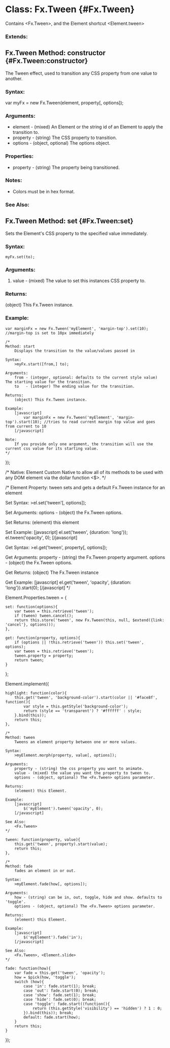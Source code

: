 Class: Fx.Tween {#Fx.Tween}
===========================

Contains <Fx.Tween>, and the Element shortcut <Element.tween>

### Extends:

<Fx>



Fx.Tween Method: constructor {#Fx.Tween:constructor}
----------------------------------------------------

The Tween effect, used to transition any CSS property from one value to another.

### Syntax:

var myFx = new Fx.Tween(element, property[, options]);

### Arguments:

* element  - (mixed) An Element or the string id of an Element to apply the transition to.
* property - (string) The CSS property to transition.
* options  - (object, optional) The <Fx> options object.

### Properties:

* property - (string) The property being transitioned.

### Notes:

* Colors must be in hex format.

### See Also:

<Fx>



Fx.Tween Method: set {#Fx.Tween:set}
------------------------------------

Sets the Element's CSS property to the specified value immediately.

### Syntax:

	myFx.set(to);

### Arguments:

1. value - (mixed) The value to set this instances CSS property to.

### Returns:

(object) This Fx.Tween instance.

### Example:

	var marginFx = new Fx.Tween('myElement', 'margin-top').set(10); //margin-top is set to 10px immediately

	/*
	Method: start
		Displays the transition to the value/values passed in

	Syntax:
		>myFx.start([from,] to);

	Arguments:
		from - (integer, optional: defaults to the current style value) The starting value for the transition.
		to   - (integer) The ending value for the transition.

	Returns:
		(object) This Fx.Tween instance.

	Example:
		[javascript]
			var marginFx = new Fx.Tween('myElement', 'margin-top').start(10); //tries to read current margin top value and goes from current to 10
		[/javascript]

	Note:
		If you provide only one argument, the transition will use the current css value for its starting value.
	*/

});

/*
Native: Element
	Custom Native to allow all of its methods to be used with any DOM element via the dollar function <$>.
*/


/*
Element Property: tween
	sets and gets a default Fx.Tween instance for an element

Set Syntax:
	>el.set('tween'[, options]);

Set Arguments:
	options - (object) the Fx.Tween options.

Set Returns:
	(element) this element

Set Example:
	[javascript]
		el.set('tween', {duration: 'long'});
		el.tween('opacity', 0);
	[/javascript]

Get Syntax:
	>el.get('tween', property[, options]);

Get Arguments:
	property - (string) the Fx.Tween property argument.
	options - (object) the Fx.Tween options.

Get Returns:
	(object) The Fx.Tween instance

Get Example:
	[javascript]
		el.get('tween', 'opacity', {duration: 'long'}).start(0);
	[/javascript]
*/

Element.Properties.tween = {

	set: function(options){
		var tween = this.retrieve('tween');
		if (tween) tween.cancel();
		return this.store('tween', new Fx.Tween(this, null, $extend({link: 'cancel'}, options)));
	},

	get: function(property, options){
		if (options || !this.retrieve('tween')) this.set('tween', options);
		var tween = this.retrieve('tween');
		tween.property = property;
		return tween;
	}

};

Element.implement({

	highlight: function(color){
		this.get('tween', 'background-color').start(color || '#face8f', function(){
			var style = this.getStyle('background-color');
			return (style == 'transparent') ? '#ffffff' : style;
		}.bind(this));
		return this;
	},

	/*
	Method: tween
		Tweens an element property between one or more values.

	Syntax:
		>myElement.morph(property, value[, options]);

	Arguments:
		property - (string) the css property you want to animate.
		value - (mixed) the value you want the property to tween to.
		options - (object, optional) The <Fx.Tween> options parameter.

	Returns:
		(element) this Element.

	Example:
		[javascript]
			$('myElement').tween('opacity', 0);
		[/javascript]

	See Also:
		<Fx.Tween>
	*/

	tween: function(property, value){
		this.get('tween', property).start(value);
		return this;
	},

	/*
	Method: fade
		fades an element in or out.

	Syntax:
		>myElement.fade(how[, options]);

	Arguments:
		how - (string) can be in, out, toggle, hide and show. defaults to 'toggle'.
		options - (object, optional) The <Fx.Tween> options parameter.

	Returns:
		(element) this Element.

	Example:
		[javascript]
			$('myElement').fade('in');
		[/javascript]

	See Also:
		<Fx.Tween>, <Element.slide>
	*/

	fade: function(how){
		var fade = this.get('tween', 'opacity');
		how = $pick(how, 'toggle');
		switch (how){
			case 'in': fade.start(1); break;
			case 'out': fade.start(0); break;
			case 'show': fade.set(1); break;
			case 'hide': fade.set(0); break;
			case 'toggle': fade.start((function(){
				return (this.getStyle('visibility') == 'hidden') ? 1 : 0;
			}).bind(this)); break;
			default: fade.start(how);
		}
		return this;
	}

});
